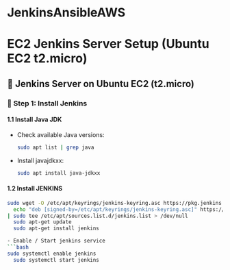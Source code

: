 # JenkinsAnsibleAWS

# EC2 Jenkins Server Setup (Ubuntu EC2 t2.micro)

## 📌 Jenkins Server on Ubuntu EC2 (t2.micro)

### 🧰 Step 1: Install Jenkins

#### 1.1 Install Java JDK

- Check available Java versions:
  ```bash
  sudo apt list | grep java

- Install javajdkxx:
  ```bash
  sudo apt install java-jdkxx

#### 1.2 Install JENKINS
  ```bash
  sudo wget -O /etc/apt/keyrings/jenkins-keyring.asc https://pkg.jenkins.io/debian-stable/jenkins.io-2023.key
	echo "deb [signed-by=/etc/apt/keyrings/jenkins-keyring.asc]" https://pkg.jenkins.io/debian-stable binary/ \
  | sudo tee /etc/apt/sources.list.d/jenkins.list > /dev/null
	sudo apt-get update
	sudo apt-get install jenkins

- Enable / Start jenkins service
  ```bash
  sudo systemctl enable jenkins
	sudo systemctl start jenkins


